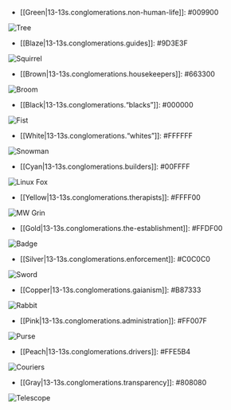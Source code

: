
* [[Green|13-13s.conglomerations.non-human-life]]: #009900

![Tree](/assets/images/tree.svg)

* [[Blaze|13-13s.conglomerations.guides]]: #9D3E3F

![Squirrel](/assets/images/squirel.svg)

* [[Brown|13-13s.conglomerations.housekeepers]]: #663300

![Broom](/assets/images/broom.svg)

* [[Black|13-13s.conglomerations.“blacks”]]: #000000

![Fist](/assets/images/fist.svg)

* [[White|13-13s.conglomerations.“whites”]]: #FFFFFF

![Snowman](/assets/images/snowman.svg)

* [[Cyan|13-13s.conglomerations.builders]]: #00FFFF

![Linux Fox](/assets/images/fox.svg)

* [[Yellow|13-13s.conglomerations.therapists]]: #FFFF00

![MW Grin](/assets/images/grin.svg)

* [[Gold|13-13s.conglomerations.the-establishment]]: #FFDF00

![Badge](/assets/images/badge.svg)

* [[Silver|13-13s.conglomerations.enforcement]]: #C0C0C0

![Sword](/assets/images/sword.svg)

* [[Copper|13-13s.conglomerations.gaianism]]: #B87333

![Rabbit](/assets/images/rabbit.svg)

* [[Pink|13-13s.conglomerations.administration]]: #FF007F

![Purse](/assets/images/purse.svg)

* [[Peach|13-13s.conglomerations.drivers]]: #FFE5B4

![Couriers](/assets/images/courier.svg)

* [[Gray|13-13s.conglomerations.transparency]]: #808080

![Telescope](/assets/images/telescope.svg)
